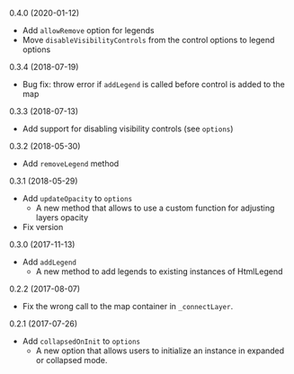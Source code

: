 0.4.0 (2020-01-12)
  * Add `allowRemove` option for legends
  * Move `disableVisibilityControls` from the control options to legend options

0.3.4 (2018-07-19)
  * Bug fix: throw error if `addLegend` is called before control is added to the map

0.3.3 (2018-07-13)
  * Add support for disabling visibility controls (see `options`)

0.3.2 (2018-05-30)
  * Add `removeLegend` method

0.3.1 (2018-05-29)
  * Add `updateOpacity` to `options`
    - A new method that allows to use a custom function for adjusting layers opacity
  * Fix version

0.3.0 (2017-11-13)
  * Add `addLegend`
    - A new method to add legends to existing instances of HtmlLegend

0.2.2 (2017-08-07)
  * Fix the wrong call to the map container in `_connectLayer`.

0.2.1 (2017-07-26)
  * Add `collapsedOnInit` to `options`
    - A new option that allows users to initialize an instance in expanded or collapsed mode.
